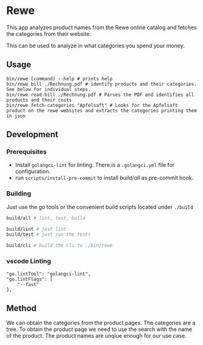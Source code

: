 # Rewe

This app analyzes product names from the Rewe online catalog and fetches the categories from their website.

This can be used to analyze in what categories you spend your money.

## Usage

```shell
bin/rewe [command] --help # prints help
bin/rewe bill ./Rechnung.pdf # identify products and their categories. See below for individual steps.
bin/rewe read-bill ./Rechnung.pdf # Parses the PDF and identifies all products and their costs
bin/rewe fetch-categories "Apfelsaft" # Looks for the Apfelsaft product on the rewe websites and extracts the categories printing them in json
```

## Development

### Prerequisites

- Install `golangci-lint` for linting. There is a `.golangci.yml` file for configuration.
- run `scripts/install-pre-commit` to install *build/all* as pre-commit hook.

### Building

Just use the go tools or the convenient build scripts located under `./build`

```bash
build/all # lint, test, build

build/lint # just lint
build/test # just run the tests

build/cli # build the cli to ./bin/rewe
```

### vscode Linting

```
"go.lintTool": "golangci-lint",
"go.lintFlags": [
    "--fast"
],
```

## Method

We can obtain the categories from the product pages. 
The categories are a tree. 
To obtain the product page we need to use the search with the name of the product.
The product names are unqiue enough for our use case.
